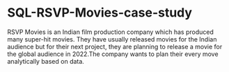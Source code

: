 # SQL-RSVP-Movies-case-study
RSVP Movies is an Indian film production company which has produced many super-hit movies. They have usually released movies for the Indian audience but for their next project, they are planning to release a movie for the global audience in 2022.The company wants to plan their every move analytically based on data.
